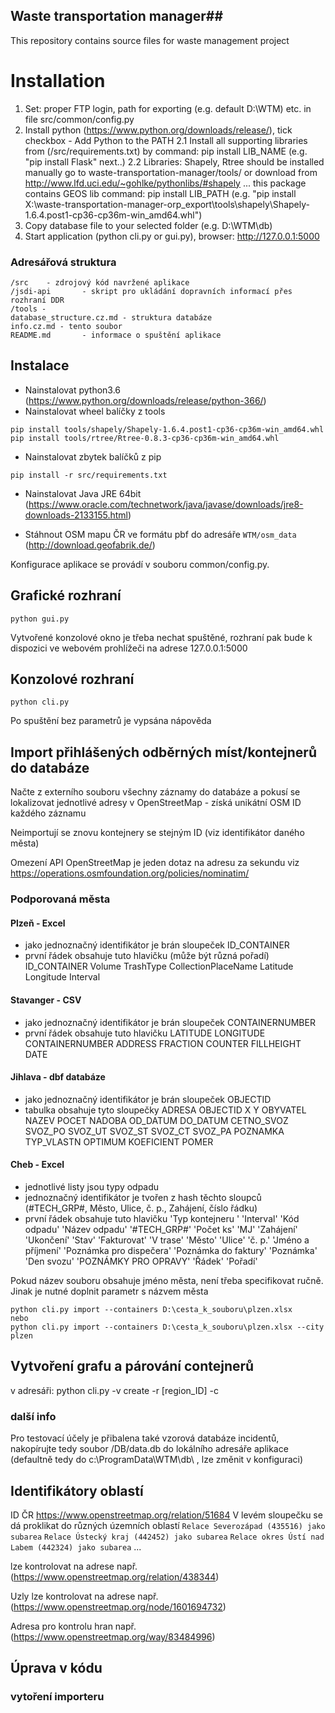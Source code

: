 ## Waste transportation manager##

This repository contains source files for waste management project

# Installation #

1. Set: proper FTP login, path for exporting (e.g. default D:\WTM) etc. in file src/common/config.py
2. Install python (https://www.python.org/downloads/release/), tick checkbox - Add Python to the PATH
2.1 Install all supporting libraries from (/src/requirements.txt) by command: pip install LIB_NAME (e.g. "pip install Flask" next..)
2.2 Libraries: Shapely, Rtree should be installed manually 
    go to waste-transportation-manager/tools/ or download from http://www.lfd.uci.edu/~gohlke/pythonlibs/#shapely ... this package contains GEOS lib
    command: pip install LIB_PATH (e.g. "pip install X:\waste-transportation-manager-orp_export\tools\shapely\Shapely-1.6.4.post1-cp36-cp36m-win_amd64.whl")
3. Copy database file to your selected folder (e.g. D:\WTM\db)
4. Start application (python cli.py or gui.py), browser: http://127.0.0.1:5000

### Adresářová struktura ###
```
/src	- zdrojový kód navržené aplikace
/jsdi-api		- skript pro ukládání dopravních informací přes rozhraní DDR
/tools -
database_structure.cz.md - struktura databáze
info.cz.md - tento soubor
README.md		- informace o spuštění aplikace
```

## Instalace ##
* Nainstalovat python3.6
(https://www.python.org/downloads/release/python-366/)
* Nainstalovat wheel balíčky z tools
```
pip install tools/shapely/Shapely-1.6.4.post1-cp36-cp36m-win_amd64.whl
pip install tools/rtree/Rtree-0.8.3-cp36-cp36m-win_amd64.whl
```
* Nainstalovat zbytek balíčků z pip
```
pip install -r src/requirements.txt
```
* Nainstalovat Java JRE 64bit
(https://www.oracle.com/technetwork/java/javase/downloads/jre8-downloads-2133155.html)

* Stáhnout OSM mapu ČR ve formátu pbf do adresáře `WTM/osm_data`
(http://download.geofabrik.de/)

Konfigurace aplikace se provádí v souboru common/config.py.


## Grafické rozhraní ##
```
python gui.py
```
Vytvořené konzolové okno je třeba nechat spuštěné, rozhraní pak bude k dispozici
ve webovém prohlížeči na adrese 127.0.0.1:5000

## Konzolové rozhraní ##
```
python cli.py
```
Po spuštění bez parametrů je vypsána nápověda


## Import přihlášených odběrných míst/kontejnerů do databáze ##
Načte z externího souboru všechny záznamy do databáze a pokusí se lokalizovat jednotlivé adresy
v OpenStreetMap - získá unikátní OSM ID každého záznamu

Neimportují se znovu kontejnery se stejným ID (viz identifikátor daného města)

Omezení API OpenStreetMap je jeden dotaz na adresu za sekundu
viz https://operations.osmfoundation.org/policies/nominatim/



### Podporovaná města ###
#### Plzeň - Excel ####
- jako jednoznačný identifikátor je brán sloupeček ID_CONTAINER
- první řádek obsahuje tuto hlavičku (může být různá pořadí)
ID_CONTAINER Volume TrashType CollectionPlaceName Latitude Longitude Interval

#### Stavanger - CSV ####
- jako jednoznačný identifikátor je brán sloupeček CONTAINERNUMBER
- první řádek obsahuje tuto hlavičku
LATITUDE LONGITUDE CONTAINERNUMBER ADDRESS FRACTION COUNTER FILLHEIGHT DATE

#### Jihlava - dbf databáze ####
-  jako jednoznačný identifikátor je brán sloupeček OBJECTID
- tabulka obsahuje tyto sloupečky
ADRESA OBJECTID X Y OBYVATEL NAZEV POCET NADOBA OD_DATUM DO_DATUM CETNO_SVOZ
SVOZ_PO SVOZ_UT SVOZ_ST SVOZ_CT SVOZ_PA POZNAMKA TYP_VLASTN OPTIMUM KOEFICIENT POMER

#### Cheb - Excel ####
- jednotlivé listy jsou typy odpadu
- jednoznačný identifikátor je tvořen z hash těchto sloupců (#TECH_GRP#, Město, Ulice, č. p., Zahájení, číslo řádku)
- první řádek obsahuje tuto hlavičku
'Typ kontejneru ' 'Interval' 'Kód odpadu' 'Název odpadu' '#TECH_GRP#' 'Počet ks' 'MJ' 'Zahájení'
'Ukončení' 'Stav' 'Fakturovat' 'V trase' 'Město' 'Ulice' 'č. p.' 'Jméno a příjmení'
'Poznámka pro dispečera' 'Poznámka do faktury' 'Poznámka' 'Den svozu' 'POZNÁMKY PRO OPRAVY' 'Řádek' 'Pořadí'

Pokud název souboru obsahuje jméno města, není třeba specifikovat ručně. Jinak je nutné doplnit parametr s názvem města
```
python cli.py import --containers D:\cesta_k_souboru\plzen.xlsx
nebo
python cli.py import --containers D:\cesta_k_souboru\plzen.xlsx --city plzen
```

## Vytvoření grafu a párování contejnerů ##
v adresáři:	python cli.py -v create -r [region_ID] -c

### další info ###
Pro testovací účely je přibalena také vzorová databáze incidentů,
nakopírujte tedy soubor /DB/data.db do lokálního adresáře aplikace 
(defaultně tedy do c:\ProgramData\WTM\db\ , lze změnit v konfiguraci)


## Identifikátory oblastí ##
ID ČR https://www.openstreetmap.org/relation/51684
V levém sloupečku se dá proklikat do různých územních oblastí
`Relace Severozápad (435516) jako subarea`
`Relace Ústecký kraj (442452) jako subarea`
`Relace okres Ústí nad Labem (442324) jako subarea`
...

lze kontrolovat na adrese např.
(https://www.openstreetmap.org/relation/438344)

Uzly lze kontrolovat na adrese např.
(https://www.openstreetmap.org/node/1601694732)

Adresa pro kontrolu hran např.
(https://www.openstreetmap.org/way/83484996)


## Úprava v kódu ##

### vytoření importeru ###